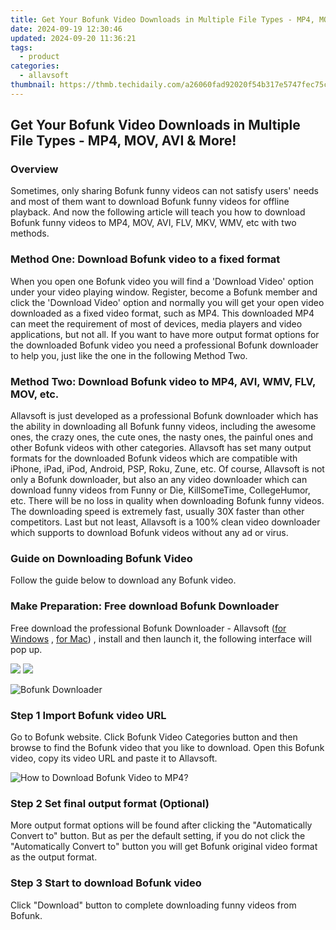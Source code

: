 ```yaml
---
title: Get Your Bofunk Video Downloads in Multiple File Types - MP4, MOV, AVI & More!
date: 2024-09-19 12:30:46
updated: 2024-09-20 11:36:21
tags:
  - product
categories:
  - allavsoft
thumbnail: https://thmb.techidaily.com/a26060fad92020f54b317e5747fec75ccfe05e7c2700d5cb66b41afce88bdb6e.jpg
---
```


## Get Your Bofunk Video Downloads in Multiple File Types - MP4, MOV, AVI & More!

### Overview

Sometimes, only sharing Bofunk funny videos can not satisfy users' needs and most of them want to download Bofunk funny videos for offline playback. And now the following article will teach you how to download Bofunk funny videos to MP4, MOV, AVI, FLV, MKV, WMV, etc with two methods.

### Method One: Download Bofunk video to a fixed format

When you open one Bofunk video you will find a 'Download Video' option under your video playing window. Register, become a Bofunk member and click the 'Download Video' option and normally you will get your open video downloaded as a fixed video format, such as MP4\. This downloaded MP4 can meet the requirement of most of devices, media players and video applications, but not all. If you want to have more output format options for the downloaded Bofunk video you need a professional Bofunk downloader to help you, just like the one in the following Method Two.

### Method Two: Download Bofunk video to MP4, AVI, WMV, FLV, MOV, etc.

Allavsoft is just developed as a professional Bofunk downloader which has the ability in downloading all Bofunk funny videos, including the awesome ones, the crazy ones, the cute ones, the nasty ones, the painful ones and other Bofunk videos with other categories. Allavsoft has set many output formats for the downloaded Bofunk videos which are compatible with iPhone, iPad, iPod, Android, PSP, Roku, Zune, etc. Of course, Allavsoft is not only a Bofunk downloader, but also an any video downloader which can download funny videos from Funny or Die, KillSomeTime, CollegeHumor, etc. There will be no loss in quality when downloading Bofunk funny videos. The downloading speed is extremely fast, usually 30X faster than other competitors. Last but not least, Allavsoft is a 100% clean video downloader which supports to download Bofunk videos without any ad or virus.

### Guide on Downloading Bofunk Video

Follow the guide below to download any Bofunk video.

### Make Preparation: Free download Bofunk Downloader

Free download the professional Bofunk Downloader - Allavsoft ([for Windows](https://tools.techidaily.com/allavsoft/products/) , [for Mac](https://tools.techidaily.com/allavsoft/products/)) , install and then launch it, the following interface will pop up.

[![](https://www.allavsoft.com/how-to/../images/how-to/free-download-win.jpg)](https://tools.techidaily.com/allavsoft/products/) [![](https://www.allavsoft.com/how-to/../images/how-to/free-download-mac.jpg)](https://tools.techidaily.com/allavsoft/products/)

![Bofunk Downloader](https://www.allavsoft.com/how-to/../images/allavsoft/screen-shot-600.jpg)

### Step 1 Import Bofunk video URL

Go to Bofunk website. Click Bofunk Video Categories button and then browse to find the Bofunk video that you like to download. Open this Bofunk video, copy its video URL and paste it to Allavsoft.

![How to Download Bofunk Video to MP4?](https://www.allavsoft.com/how-to/../images/how-to/download-rtmp-video/download-rtmp-video.jpg)

### Step 2 Set final output format (Optional)

More output format options will be found after clicking the "Automatically Convert to" button. But as per the default setting, if you do not click the "Automatically Convert to" button you will get Bofunk original video format as the output format.

### Step 3 Start to download Bofunk video

Click "Download" button to complete downloading funny videos from Bofunk.

<ins class="adsbygoogle"
     style="display:block"
     data-ad-format="autorelaxed"
     data-ad-client="ca-pub-7571918770474297"
     data-ad-slot="1223367746"></ins>



<ins class="adsbygoogle"
     style="display:block"
     data-ad-client="ca-pub-7571918770474297"
     data-ad-slot="8358498916"
     data-ad-format="auto"
     data-full-width-responsive="true"></ins>
